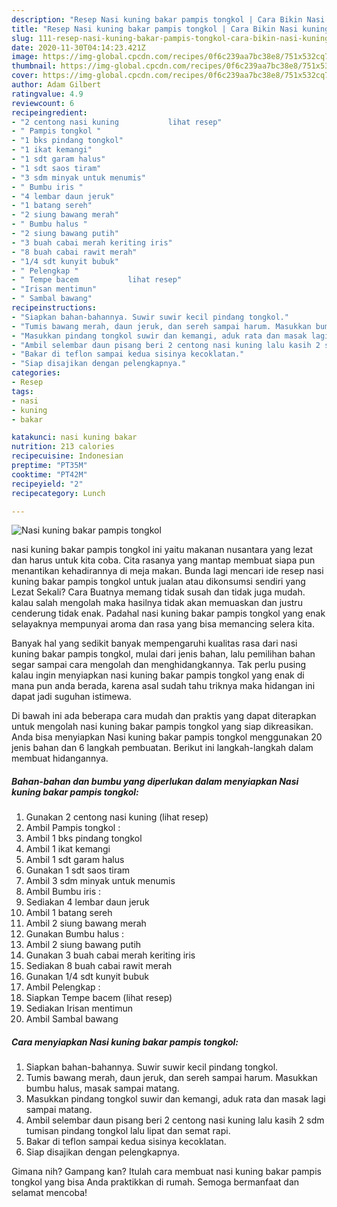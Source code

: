 ```yaml
---
description: "Resep Nasi kuning bakar pampis tongkol | Cara Bikin Nasi kuning bakar pampis tongkol Yang Bikin Ngiler"
title: "Resep Nasi kuning bakar pampis tongkol | Cara Bikin Nasi kuning bakar pampis tongkol Yang Bikin Ngiler"
slug: 111-resep-nasi-kuning-bakar-pampis-tongkol-cara-bikin-nasi-kuning-bakar-pampis-tongkol-yang-bikin-ngiler
date: 2020-11-30T04:14:23.421Z
image: https://img-global.cpcdn.com/recipes/0f6c239aa7bc38e8/751x532cq70/nasi-kuning-bakar-pampis-tongkol-foto-resep-utama.jpg
thumbnail: https://img-global.cpcdn.com/recipes/0f6c239aa7bc38e8/751x532cq70/nasi-kuning-bakar-pampis-tongkol-foto-resep-utama.jpg
cover: https://img-global.cpcdn.com/recipes/0f6c239aa7bc38e8/751x532cq70/nasi-kuning-bakar-pampis-tongkol-foto-resep-utama.jpg
author: Adam Gilbert
ratingvalue: 4.9
reviewcount: 6
recipeingredient:
- "2 centong nasi kuning           lihat resep"
- " Pampis tongkol "
- "1 bks pindang tongkol"
- "1 ikat kemangi"
- "1 sdt garam halus"
- "1 sdt saos tiram"
- "3 sdm minyak untuk menumis"
- " Bumbu iris "
- "4 lembar daun jeruk"
- "1 batang sereh"
- "2 siung bawang merah"
- " Bumbu halus "
- "2 siung bawang putih"
- "3 buah cabai merah keriting iris"
- "8 buah cabai rawit merah"
- "1/4 sdt kunyit bubuk"
- " Pelengkap "
- " Tempe bacem           lihat resep"
- "Irisan mentimun"
- " Sambal bawang"
recipeinstructions:
- "Siapkan bahan-bahannya. Suwir suwir kecil pindang tongkol."
- "Tumis bawang merah, daun jeruk, dan sereh sampai harum. Masukkan bumbu halus, masak sampai matang."
- "Masukkan pindang tongkol suwir dan kemangi, aduk rata dan masak lagi sampai matang."
- "Ambil selembar daun pisang beri 2 centong nasi kuning lalu kasih 2 sdm tumisan pindang tongkol lalu lipat dan semat rapi."
- "Bakar di teflon sampai kedua sisinya kecoklatan."
- "Siap disajikan dengan pelengkapnya."
categories:
- Resep
tags:
- nasi
- kuning
- bakar

katakunci: nasi kuning bakar 
nutrition: 213 calories
recipecuisine: Indonesian
preptime: "PT35M"
cooktime: "PT42M"
recipeyield: "2"
recipecategory: Lunch

---
```



![Nasi kuning bakar pampis tongkol](https://img-global.cpcdn.com/recipes/0f6c239aa7bc38e8/751x532cq70/nasi-kuning-bakar-pampis-tongkol-foto-resep-utama.jpg)


nasi kuning bakar pampis tongkol ini yaitu makanan nusantara yang lezat dan harus untuk kita coba. Cita rasanya yang mantap membuat siapa pun menantikan kehadirannya di meja makan.
Bunda lagi mencari ide resep nasi kuning bakar pampis tongkol untuk jualan atau dikonsumsi sendiri yang Lezat Sekali? Cara Buatnya memang tidak susah dan tidak juga mudah. kalau salah mengolah maka hasilnya tidak akan memuaskan dan justru cenderung tidak enak. Padahal nasi kuning bakar pampis tongkol yang enak selayaknya mempunyai aroma dan rasa yang bisa memancing selera kita.



Banyak hal yang sedikit banyak mempengaruhi kualitas rasa dari nasi kuning bakar pampis tongkol, mulai dari jenis bahan, lalu pemilihan bahan segar sampai cara mengolah dan menghidangkannya. Tak perlu pusing kalau ingin menyiapkan nasi kuning bakar pampis tongkol yang enak di mana pun anda berada, karena asal sudah tahu triknya maka hidangan ini dapat jadi suguhan istimewa.


Di bawah ini ada beberapa cara mudah dan praktis yang dapat diterapkan untuk mengolah nasi kuning bakar pampis tongkol yang siap dikreasikan. Anda bisa menyiapkan Nasi kuning bakar pampis tongkol menggunakan 20 jenis bahan dan 6 langkah pembuatan. Berikut ini langkah-langkah dalam membuat hidangannya.

<!--inarticleads1-->

##### Bahan-bahan dan bumbu yang diperlukan dalam menyiapkan Nasi kuning bakar pampis tongkol:

1. Gunakan 2 centong nasi kuning           (lihat resep)
1. Ambil  Pampis tongkol :
1. Ambil 1 bks pindang tongkol
1. Ambil 1 ikat kemangi
1. Ambil 1 sdt garam halus
1. Gunakan 1 sdt saos tiram
1. Ambil 3 sdm minyak untuk menumis
1. Ambil  Bumbu iris :
1. Sediakan 4 lembar daun jeruk
1. Ambil 1 batang sereh
1. Ambil 2 siung bawang merah
1. Gunakan  Bumbu halus :
1. Ambil 2 siung bawang putih
1. Gunakan 3 buah cabai merah keriting iris
1. Sediakan 8 buah cabai rawit merah
1. Gunakan 1/4 sdt kunyit bubuk
1. Ambil  Pelengkap :
1. Siapkan  Tempe bacem           (lihat resep)
1. Sediakan Irisan mentimun
1. Ambil  Sambal bawang




<!--inarticleads2-->

##### Cara menyiapkan Nasi kuning bakar pampis tongkol:

1. Siapkan bahan-bahannya. Suwir suwir kecil pindang tongkol.
1. Tumis bawang merah, daun jeruk, dan sereh sampai harum. Masukkan bumbu halus, masak sampai matang.
1. Masukkan pindang tongkol suwir dan kemangi, aduk rata dan masak lagi sampai matang.
1. Ambil selembar daun pisang beri 2 centong nasi kuning lalu kasih 2 sdm tumisan pindang tongkol lalu lipat dan semat rapi.
1. Bakar di teflon sampai kedua sisinya kecoklatan.
1. Siap disajikan dengan pelengkapnya.




Gimana nih? Gampang kan? Itulah cara membuat nasi kuning bakar pampis tongkol yang bisa Anda praktikkan di rumah. Semoga bermanfaat dan selamat mencoba!
